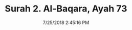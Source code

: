 ---
title       : "Surah 2. Al-Baqara, Ayah 73"
date        : 7/25/2018 2:45:16 PM
draft       : false
type        : "quran"
layout      : "compare"
BookCode    : "CMP"
SurahNumber : "2"
AyahNumber  : "73"
TotalAyah   : "286"
---